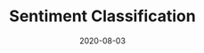 ---
# ===== Title, summary, and position in the left sidebar =====
linktitle: 
summary: 
weight: 400
# =========================================================

# ========== Basic metadata ==========
title: Sentiment Classification
date: 2020-08-03
draft: false
 
authors: ["admin"]
tags: ["NLP"]
categories: ["Natural Language Processing"]
toc: true # Show table of contents
# ====================================

# ========== Advanced metadata ========== 
profile: false  # Show author profile?
reading_time: true # Show estimated reading time?
share: true  # Show social sharing links?
featured: true
comments: true  # Show comments?
disable_comment: false
commentable: true  # Allow visitors to comment? Supported by the Page, Post, and Book content types.
editable: false  # Allow visitors to edit the page? Supported by the Page, Post, and Book content types.

# Optional header image (relative to `assets/media/` folder).
header:
  caption: ""
  image: ""
---